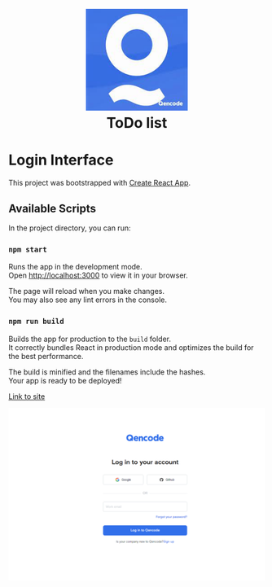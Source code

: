 <h1 align="center">
  <br>
  <a href="https://svitlanaparyiska.github.io/login-interface/"><img src="./src/images/logo.jpg" alt="Medicine Delivery App" width="200"></a>
  <br>
ToDo list
  <br>
</h1>

# Login Interface

This project was bootstrapped with
[Create React App](https://github.com/facebook/create-react-app).

## Available Scripts

In the project directory, you can run:

### `npm start`

Runs the app in the development mode.\
Open [http://localhost:3000](http://localhost:3000) to view it in your browser.

The page will reload when you make changes.\
You may also see any lint errors in the console.

### `npm run build`

Builds the app for production to the `build` folder.\
It correctly bundles React in production mode and optimizes the build for the best
performance.

The build is minified and the filenames include the hashes.\
Your app is ready to be deployed!

[Link to site](https://stirring-frangipane-e702da.netlify.app/ 'Login Interface')

![GitHub ReadMe](./src/images/readme.PNG)
